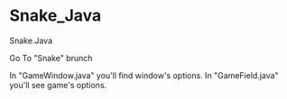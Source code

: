 # Snake_Java
Snake.Java

Go To "Snake" brunch

In "GameWindow.java" you'll find window's options. In "GameField.java" you'll see game's options.
